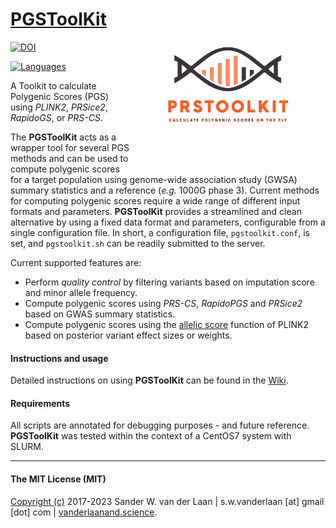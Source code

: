 [PGSToolKit](https://github.com/swvanderlaan/PGSToolKit)<img align="right" height="250" src=LOGOS/fulllogo.png>
============
[![DOI](https://zenodo.org/badge/128260489.svg)](https://zenodo.org/badge/latestdoi/128260489) 

[![Languages](https://skillicons.dev/icons?i=bash,r,py)](https://skillicons.dev) 

A Toolkit to calculate Polygenic Scores (PGS) using _PLINK2_, _PRSice2_, _RapidoGS_, or _PRS-CS_. 

The **PGSToolKit** acts as a wrapper tool for several PGS methods and can be used to compute polygenic scores for a target population using genome-wide association study (GWSA) summary statistics and a reference (_e.g._ 1000G phase 3). Current methods for computing polygenic scores require a wide range of different input formats and parameters. **PGSToolKit** provides a streamlined and clean alternative by using a fixed data format and parameters, configurable from a single configuration file. In short, a configuration file, `pgstoolkit.conf`, is set, and `pgstoolkit.sh` can be readily submitted to the server. 

Current supported features are:

- Perform _quality control_ by filtering variants based on imputation score and minor allele frequency.
- Compute polygenic scores using _PRS-CS_, _RapidoPGS_ and _PRSice2_ based on GWAS summary statistics.
- Compute polygenic scores using the [allelic score](https://www.cog-genomics.org/plink/1.9/score) function of PLINK2 based on posterior variant effect sizes or weights.

#### Instructions and usage
Detailed instructions on using **PGSToolKit** can be found in the [Wiki](https://github.com/swvanderlaan/PRSToolKit/wiki).

#### Requirements
All scripts are annotated for debugging purposes - and future reference. **PGSToolKit** was tested within the context of a CentOS7 system with SLURM. 


--------------

#### The MIT License (MIT)
[Copyright (c)](copyright.md) 2017-2023 Sander W. van der Laan | s.w.vanderlaan [at] gmail [dot] com | [vanderlaanand.science](https://vanderlaanand.science).

